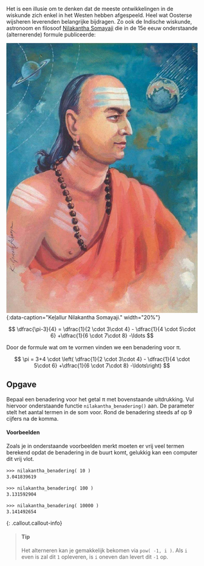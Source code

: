 Het is een illusie om te denken dat de meeste ontwikkelingen in de wiskunde zich enkel in het Westen hebben afgespeeld. Heel wat Oosterse wijsheren leverenden belangrijke bijdragen. Zo ook de Indische wiskunde, astronoom en filosoof <a href='https://nl.wikipedia.org/wiki/Gottfried_Wilhelm_Leibniz' target='_blanc'>Nilakantha Somayaji</a> die in de 15e eeuw onderstaande (alternerende) formule publiceerde:

![Keļallur Nilakantha Somayaji.](media/Nilakantha.jpg "Keļallur Nilakantha Somayaji"){:data-caption="Keļallur Nilakantha Somayaji." width="20%"}

$$
\dfrac{\pi-3}{4} = \dfrac{1}{2 \cdot 3\cdot 4} - \dfrac{1}{4 \cdot 5\cdot 6} +\dfrac{1}{6 \cdot 7\cdot 8} -\ldots
$$

Door de formule wat om te vormen vinden we een benadering voor π.

$$
\pi = 3+4 \cdot \left( \dfrac{1}{2 \cdot 3\cdot 4} - \dfrac{1}{4 \cdot 5\cdot 6} +\dfrac{1}{6 \cdot 7\cdot 8} -\ldots\right)
$$

## Opgave

Bepaal een benadering voor het getal π met bovenstaande uitdrukking. Vul hiervoor onderstaande functie `nilakantha_benadering()` aan. De parameter stelt het aantal termen in de som voor. Rond de benadering steeds af op 9 cijfers na de komma.

#### Voorbeelden
Zoals je in onderstaande voorbeelden merkt moeten er vrij veel termen berekend opdat de benadering in de buurt komt, gelukkig kan een computer dit vrij vlot.
```
>>> nilakantha_benadering( 10 )
3.041839619
```
```
>>> nilakantha_benadering( 100 )
3.131592904
```
```
>>> nilakantha_benadering( 10000 )
3.141492654
```

{: .callout.callout-info}
> #### Tip
> Het alterneren kan je gemakkelijk bekomen via `pow( -1, i )`. Als `i` even is zal dit `1` opleveren, is `i` oneven dan levert dit `-1` op.